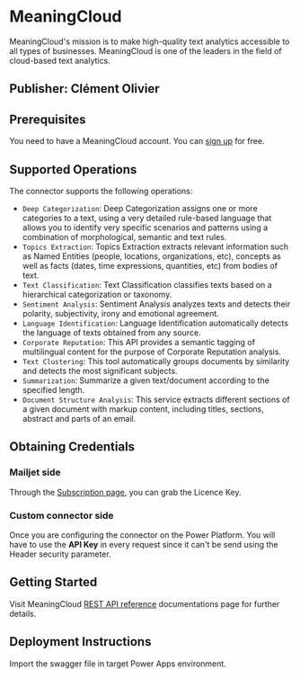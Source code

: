 # MeaningCloud
MeaningCloud's mission is to make high-quality text analytics accessible to all types of businesses. MeaningCloud is one of the leaders in the field of cloud-based text analytics.

## Publisher: Clément Olivier

## Prerequisites
You need to have a MeaningCloud account. You can [sign up](https://www.meaningcloud.com/developer/login) for free.

## Supported Operations
The connector supports the following operations:
* `Deep Categorization`: Deep Categorization assigns one or more categories to a text, using a very detailed rule-based language that allows you to identify very specific scenarios and patterns using a combination of morphological, semantic and text rules.
* `Topics Extraction`: Topics Extraction extracts relevant information such as Named Entities (people, locations, organizations, etc), concepts as well as facts (dates, time expressions, quantities, etc) from bodies of text.
* `Text Classification`: Text Classification classifies texts based on a hierarchical categorization or taxonomy.
* `Sentiment Analysis`: Sentiment Analysis analyzes texts and detects their polarity, subjectivity, irony and emotional agreement.
* `Language Identification`: Language Identification automatically detects the language of texts obtained from any source.
* `Corporate Reputation`: This API provides a semantic tagging of multilingual content for the purpose of Corporate Reputation analysis.
* `Text Clustering`: This tool automatically groups documents by similarity and detects the most significant subjects.
* `Summarization`: Summarize a given text/document according to the specified length.
* `Document Structure Analysis`: This service extracts different sections of a given document with markup content, including titles, sections, abstract and parts of an email.

## Obtaining Credentials
### Mailjet side
Through the [Subscription page](https://www.meaningcloud.com/developer/account/subscriptions), you can grab the Licence Key.

### Custom connector side
Once you are configuring the connector on the Power Platform.
You will have to use the **API Key** in every request since it can't be send using the Header security parameter.

## Getting Started
Visit MeaningCloud [REST API reference](https://www.meaningcloud.com/developer/apis) documentations page for further details. 

## Deployment Instructions
Import the swagger file in target Power Apps environment.
